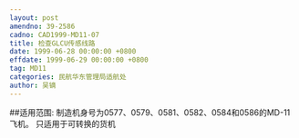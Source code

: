 ```yaml
---
layout: post
amendno: 39-2586
cadno: CAD1999-MD11-07
title: 检查GLCU传感线路
date: 1999-06-28 00:00:00 +0800
effdate: 1999-06-29 00:00:00 +0800
tag: MD11
categories: 民航华东管理局适航处
author: 吴镝
---
```


##适用范围:
制造机身号为0577、0579、0581、0582、0584和0586的MD-11飞机。    只适用于可转换的货机

